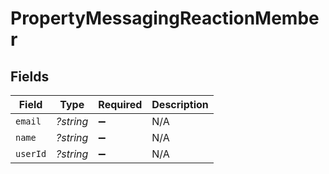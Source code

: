 # PropertyMessagingReactionMember


## Fields

| Field              | Type               | Required           | Description        |
| ------------------ | ------------------ | ------------------ | ------------------ |
| `email`            | *?string*          | :heavy_minus_sign: | N/A                |
| `name`             | *?string*          | :heavy_minus_sign: | N/A                |
| `userId`           | *?string*          | :heavy_minus_sign: | N/A                |